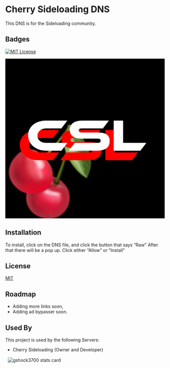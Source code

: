 # Cherry Sideloading DNS

This DNS is for the Sideloading community. 
## Badges


[![MIT License](https://img.shields.io/badge/Cherry%20Sideloading%20License-800000])](https://github.com/Gshock3700/CSL-DNS/blob/main/LICENSE)

![Logo](https://github.com/Gshock3700/Logos/blob/main/IMG_0066.png)
## Installation 

To install, click on the DNS file, and click the button that says “Raw”
After that there will be a pop up. Click either “Allow” or “Install”
## License

[MIT](https://choosealicense.com/licenses/mit/)
## Roadmap

- Adding more links soon,
- Adding ad bypasser soon.
## Used By

This project is used by the following Servers:

- Cherry Sideloading (Owner and Developer)
<p>&nbsp;
<img align="center" src="https://github-readme-stats.vercel.app/api?username=gshock3700&show_icons=true&theme=dark&title_color=000000&text_color=000000&bg_color=800000&hide_border=true" alt="gshock3700 stats card" /></p>
